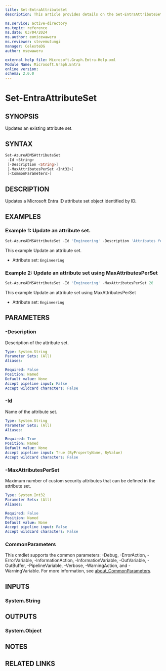 ```yaml
---
title: Set-EntraAttributeSet
description: This article provides details on the Set-EntraAttributeSet command.

ms.service: active-directory
ms.topic: reference
ms.date: 03/04/2024
ms.author: eunicewaweru
ms.reviewer: stevemutungi
manager: CelesteDG
author: msewaweru

external help file: Microsoft.Graph.Entra-Help.xml
Module Name: Microsoft.Graph.Entra
online version:
schema: 2.0.0
---
```


# Set-EntraAttributeSet

## SYNOPSIS

Updates an existing attribute set.

## SYNTAX

```powershell
Set-AzureADMSAttributeSet 
 -Id <String> 
 [-Description <String>] 
 [-MaxAttributesPerSet <Int32>]
 [<CommonParameters>]
```

## DESCRIPTION

Updates a Microsoft Entra ID attribute set object identified by ID.

## EXAMPLES

### Example 1: Update an attribute set.
```powershell
Set-AzureADMSAttributeSet -Id 'Engineering' -Description 'Attributes for cloud engineering team'
```

This example Update an attribute set.

- Attribute set: `Engineering`

### Example 2: Update an attribute set using MaxAttributesPerSet
```powershell
Set-AzureADMSAttributeSet -Id 'Engineering' -MaxAttributesPerSet 20
```

This example Update an attribute set using MaxAttributesPerSet

- Attribute set: `Engineering`

## PARAMETERS

### -Description
Description of the attribute set.

```yaml
Type: System.String
Parameter Sets: (All)
Aliases:

Required: False
Position: Named
Default value: None
Accept pipeline input: False
Accept wildcard characters: False
```

### -Id
Name of the attribute set.

```yaml
Type: System.String
Parameter Sets: (All)
Aliases:

Required: True
Position: Named
Default value: None
Accept pipeline input: True (ByPropertyName, ByValue)
Accept wildcard characters: False
```

### -MaxAttributesPerSet
Maximum number of custom security attributes that can be defined in the attribute set.

```yaml
Type: System.Int32
Parameter Sets: (All)
Aliases:

Required: False
Position: Named
Default value: None
Accept pipeline input: False
Accept wildcard characters: False
```

### CommonParameters
This cmdlet supports the common parameters: -Debug, -ErrorAction, -ErrorVariable, -InformationAction, -InformationVariable, -OutVariable, -OutBuffer, -PipelineVariable, -Verbose, -WarningAction, and -WarningVariable. For more information, see [about_CommonParameters](https://go.microsoft.com/fwlink/?LinkID=113216).

## INPUTS

### System.String

## OUTPUTS

### System.Object
## NOTES

## RELATED LINKS
